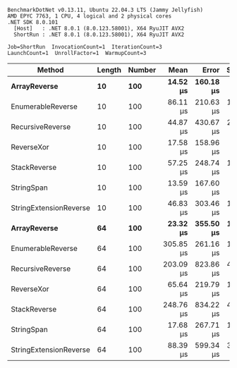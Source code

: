 ```

BenchmarkDotNet v0.13.11, Ubuntu 22.04.3 LTS (Jammy Jellyfish)
AMD EPYC 7763, 1 CPU, 4 logical and 2 physical cores
.NET SDK 8.0.101
  [Host]   : .NET 8.0.1 (8.0.123.58001), X64 RyuJIT AVX2
  ShortRun : .NET 8.0.1 (8.0.123.58001), X64 RyuJIT AVX2

Job=ShortRun  InvocationCount=1  IterationCount=3  
LaunchCount=1  UnrollFactor=1  WarmupCount=3  

```
| Method                 | Length | Number | Mean      | Error     | StdDev    | Median     | Min        | Max       | Allocated |
|----------------------- |------- |------- |----------:|----------:|----------:|-----------:|-----------:|----------:|----------:|
| **ArrayReverse**           | **10**     | **100**    |  **14.52 μs** | **160.18 μs** |  **8.780 μs** |  **11.421 μs** |   **7.704 μs** |  **24.43 μs** |  **10.09 KB** |
| EnumerableReverse      | 10     | 100    |  86.11 μs | 210.63 μs | 11.546 μs |  81.833 μs |  77.315 μs |  99.19 μs |  25.72 KB |
| RecursiveReverse       | 10     | 100    |  44.87 μs | 430.67 μs | 23.607 μs |  36.277 μs |  26.769 μs |  71.57 μs |  56.97 KB |
| ReverseXor             | 10     | 100    |  17.58 μs | 158.96 μs |  8.713 μs |  14.488 μs |  10.841 μs |  27.42 μs |  10.09 KB |
| StackReverse           | 10     | 100    |  57.25 μs | 248.74 μs | 13.634 μs |  49.557 μs |  49.197 μs |  72.99 μs |  31.19 KB |
| StringSpan             | 10     | 100    |  13.59 μs | 167.60 μs |  9.187 μs |   9.277 μs |   7.345 μs |  24.13 μs |   5.41 KB |
| StringExtensionReverse | 10     | 100    |  46.83 μs | 303.46 μs | 16.634 μs |  37.800 μs |  36.657 μs |  66.02 μs |  28.84 KB |
| **ArrayReverse**           | **64**     | **100**    |  **23.32 μs** | **355.50 μs** | **19.486 μs** |  **12.322 μs** |  **11.812 μs** |  **45.82 μs** |  **30.41 KB** |
| EnumerableReverse      | 64     | 100    | 305.85 μs | 261.16 μs | 14.315 μs | 306.805 μs | 291.077 μs | 319.66 μs |  59.31 KB |
| RecursiveReverse       | 64     | 100    | 203.09 μs | 823.86 μs | 45.159 μs | 177.921 μs | 176.128 μs | 255.23 μs | 710.88 KB |
| ReverseXor             | 64     | 100    |  65.64 μs | 219.79 μs | 12.047 μs |  69.780 μs |  52.067 μs |  75.07 μs |  30.41 KB |
| StackReverse           | 64     | 100    | 248.76 μs | 834.22 μs | 45.727 μs | 235.002 μs | 211.488 μs | 299.78 μs |  88.22 KB |
| StringSpan             | 64     | 100    |  17.68 μs | 267.71 μs | 14.674 μs |  10.140 μs |   8.316 μs |  34.59 μs |  15.56 KB |
| StringExtensionReverse | 64     | 100    |  88.39 μs | 599.34 μs | 32.852 μs |  69.428 μs |  69.419 μs | 126.33 μs |  68.69 KB |
